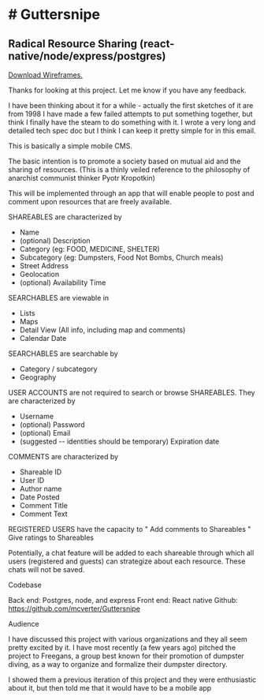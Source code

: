 
  <h1># Guttersnipe</h1>
    <h2>Radical Resource Sharing (react-native/node/express/postgres)</h2>

<a href="https://github.com/mcverter/Guttersnipe/blob/guttersnipe-mobile/GuttersnipeSitemapWireframeSketch.pdf">Download Wireframes.</a></p>

Thanks for looking at this project.  Let me know if you have any feedback.

I have been thinking about it for a while - actually the first sketches of it are from 1998
I have made a few failed attempts to put something together, but think I finally have the steam to do something with it.
I wrote a very long and detailed tech spec doc but I think I can keep it pretty simple for in this email.

This is basically a simple mobile CMS. 

The basic intention is to promote a society based on mutual aid and the sharing of resources.
(This is a thinly veiled reference to the philosophy of anarchist communist thinker Pyotr Kropotkin)

This will be implemented through an app that will enable people to post and comment upon resources that are freely available.  

SHAREABLES are characterized by 
*	Name
*	(optional) Description
*	Category (eg:  FOOD, MEDICINE, SHELTER)
*	Subcategory (eg: Dumpsters, Food Not Bombs, Church meals)
*	Street Address
*	Geolocation 
*	(optional) Availability Time

SEARCHABLES are viewable in
*	Lists
*	Maps
*	Detail View (All info, including map and comments)
*	Calendar Date 

SEARCHABLES are searchable by
*	Category / subcategory 
*	Geography

USER ACCOUNTS are not required to search or browse SHAREABLES.  They are characterized by
*	Username
*	(optional) Password 
*	(optional) Email
* (suggested -- identities should be temporary) Expiration date
 
COMMENTS are characterized by
* Shareable ID
* User ID
* Author name
* Date Posted
* Comment Title
* Comment Text 

REGISTERED USERS have the capacity to 
"	Add comments to Shareables
"	Give ratings to Shareables

Potentially, a chat feature will be added to each shareable through which all users (registered and guests) can strategize about each resource.  These chats will not be saved.  


Codebase

Back end: Postgres, node, and express
Front end:  React native
Github: https://github.com/mcverter/Guttersnipe



Audience

I have discussed this project with various organizations and they all seem pretty excited by it.
I have most recently (a few years ago) pitched the project to Freegans, a group best known for their promotion of dumpster diving, as a way to organize and formalize their dumpster directory.  

I showed them a previous iteration of this project and they were enthusiastic about it, but then told me that it would have to be a mobile app

